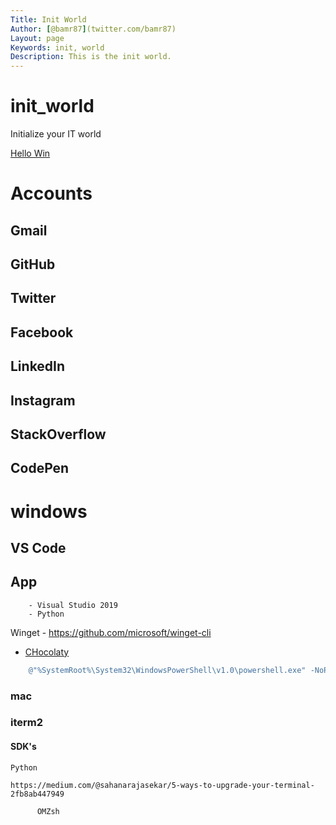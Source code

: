 ```yaml
---
Title: Init World
Author: [@bamr87](twitter.com/bamr87)
Layout: page
Keywords: init, world
Description: This is the init world.
---
```


# init_world
  Initialize your IT world


[Hello Win](hello-win/hello-win.md)
# Accounts
## Gmail
## GitHub
## Twitter
## Facebook
## LinkedIn
## Instagram
## StackOverflow
## CodePen


# windows
  

## VS Code

## App
        - Visual Studio 2019
        - Python

Winget
    - https://github.com/microsoft/winget-cli
  - [CHocolaty](https://chocolatey.org/docs/installation)
```PowerShell
    @"%SystemRoot%\System32\WindowsPowerShell\v1.0\powershell.exe" -NoProfile -InputFormat None -ExecutionPolicy Bypass -Command " [System.Net.ServicePointManager]::SecurityProtocol = 3072; iex ((New-Object System.Net.WebClient).DownloadString('https://chocolatey.org/install.ps1'))" && SET "PATH=%PATH%;%ALLUSERSPROFILE%\chocolatey\bin"
```

### mac

  ### iterm2


  #### SDK's
    Python

    https://medium.com/@sahanarajasekar/5-ways-to-upgrade-your-terminal-2fb8ab447949

          OMZsh
